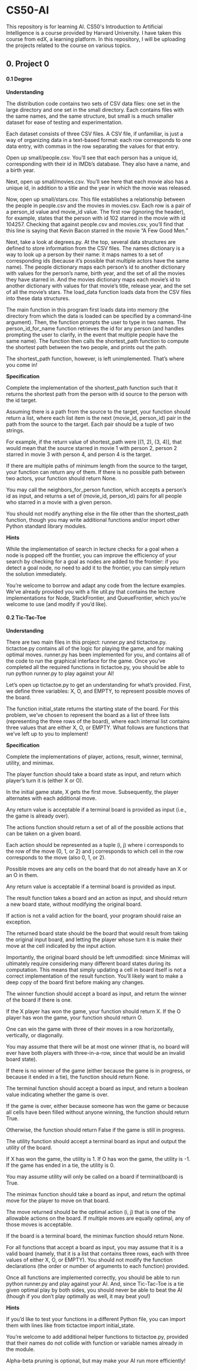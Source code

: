 # CS50-AI

This repository is for learning AI. CS50's Introduction to Artificial Intelligence is a course provided by Harvard University.
I have taken this course from edX, a learning platform.
In this repository, I will be uploading the projects related to the course on various topics.

## 0. Project 0


#### 0.1 Degree

**Understanding**

The distribution code contains two sets of CSV data files: one set in the large directory and one set in the small directory. Each contains files with the same names, and the same structure, but small is a much smaller dataset for ease of testing and experimentation.

Each dataset consists of three CSV files. A CSV file, if unfamiliar, is just a way of organizing data in a text-based format: each row corresponds to one data entry, with commas in the row separating the values for that entry.

Open up small/people.csv. You’ll see that each person has a unique id, corresponding with their id in IMDb’s database. They also have a name, and a birth year.

Next, open up small/movies.csv. You’ll see here that each movie also has a unique id, in addition to a title and the year in which the movie was released.

Now, open up small/stars.csv. This file establishes a relationship between the people in people.csv and the movies in movies.csv. Each row is a pair of a person_id value and movie_id value. The first row (ignoring the header), for example, states that the person with id 102 starred in the movie with id 104257. Checking that against people.csv and movies.csv, you’ll find that this line is saying that Kevin Bacon starred in the movie “A Few Good Men.”

Next, take a look at degrees.py. At the top, several data structures are defined to store information from the CSV files. The names dictionary is a way to look up a person by their name: it maps names to a set of corresponding ids (because it’s possible that multiple actors have the same name). The people dictionary maps each person’s id to another dictionary with values for the person’s name, birth year, and the set of all the movies they have starred in. And the movies dictionary maps each movie’s id to another dictionary with values for that movie’s title, release year, and the set of all the movie’s stars. The load_data function loads data from the CSV files into these data structures.

The main function in this program first loads data into memory (the directory from which the data is loaded can be specified by a command-line argument). Then, the function prompts the user to type in two names. The person_id_for_name function retrieves the id for any person (and handles prompting the user to clarify, in the event that multiple people have the same name). The function then calls the shortest_path function to compute the shortest path between the two people, and prints out the path.

The shortest_path function, however, is left unimplemented. That’s where you come in!

**Specification**

Complete the implementation of the shortest_path function such that it returns the shortest path from the person with id source to the person with the id target.

Assuming there is a path from the source to the target, your function should return a list, where each list item is the next (movie_id, person_id) pair in the path from the source to the target. Each pair should be a tuple of two strings.

For example, if the return value of shortest_path were [(1, 2), (3, 4)], that would mean that the source starred in movie 1 with person 2, person 2 starred in movie 3 with person 4, and person 4 is the target.

If there are multiple paths of minimum length from the source to the target, your function can return any of them.
If there is no possible path between two actors, your function should return None.

You may call the neighbors_for_person function, which accepts a person’s id as input, and returns a set of (movie_id, person_id) pairs for all people who starred in a movie with a given person.

You should not modify anything else in the file other than the shortest_path function, though you may write additional functions and/or import other Python standard library modules.

**Hints**

While the implementation of search in lecture checks for a goal when a node is popped off the frontier, you can improve the efficiency of your search by checking for a goal as nodes are added to the frontier: if you detect a goal node, no need to add it to the frontier, you can simply return the solution immediately.

You’re welcome to borrow and adapt any code from the lecture examples. We’ve already provided you with a file util.py that contains the lecture implementations for Node, StackFrontier, and QueueFrontier, which you’re welcome to use (and modify if you’d like).



#### 0.2 Tic-Tac-Toe

**Understanding**

There are two main files in this project: runner.py and tictactoe.py. tictactoe.py contains all of the logic for playing the game, and for making optimal moves. runner.py has been implemented for you, and contains all of the code to run the graphical interface for the game. Once you’ve completed all the required functions in tictactoe.py, you should be able to run python runner.py to play against your AI!

Let’s open up tictactoe.py to get an understanding for what’s provided. First, we define three variables: X, O, and EMPTY, to represent possible moves of the board.

The function initial_state returns the starting state of the board. For this problem, we’ve chosen to represent the board as a list of three lists (representing the three rows of the board), where each internal list contains three values that are either X, O, or EMPTY. What follows are functions that we’ve left up to you to implement!

**Specification**

Complete the implementations of player, actions, result, winner, terminal, utility, and minimax.

The player function should take a board state as input, and return which player’s turn it is (either X or O).

In the initial game state, X gets the first move. Subsequently, the player alternates with each additional move.

Any return value is acceptable if a terminal board is provided as input (i.e., the game is already over).

The actions function should return a set of all of the possible actions that can be taken on a given board.

Each action should be represented as a tuple (i, j) where i corresponds to the row of the move (0, 1, or 2) and j corresponds to which cell in the row corresponds to the move (also 0, 1, or 2).

Possible moves are any cells on the board that do not already have an X or an O in them.

Any return value is acceptable if a terminal board is provided as input.

The result function takes a board and an action as input, and should return a new board state, without modifying the original board.

If action is not a valid action for the board, your program should raise an exception.

The returned board state should be the board that would result from taking the original input board, and letting the player whose turn it is make their move at the cell indicated by the input action.

Importantly, the original board should be left unmodified: since Minimax will ultimately require considering many different board states during its computation. This means that simply updating a cell in board itself is not a correct implementation of the result function. You’ll likely want to make a deep copy of the board first before making any changes.

The winner function should accept a board as input, and return the winner of the board if there is one.

If the X player has won the game, your function should return X. If the O player has won the game, your function should return O.

One can win the game with three of their moves in a row horizontally, vertically, or diagonally.

You may assume that there will be at most one winner (that is, no board will ever have both players with three-in-a-row, since that would be an invalid board state).

If there is no winner of the game (either because the game is in progress, or because it ended in a tie), the function should return None.

The terminal function should accept a board as input, and return a boolean value indicating whether the game is over.

If the game is over, either because someone has won the game or because all cells have been filled without anyone winning, the function should return True.

Otherwise, the function should return False if the game is still in progress.

The utility function should accept a terminal board as input and output the utility of the board.

If X has won the game, the utility is 1. If O has won the game, the utility is -1. If the game has ended in a tie, the utility is 0.

You may assume utility will only be called on a board if terminal(board) is True.

The minimax function should take a board as input, and return the optimal move for the player to move on that board.

The move returned should be the optimal action (i, j) that is one of the allowable actions on the board. If multiple moves are equally optimal, any of those moves is acceptable.

If the board is a terminal board, the minimax function should return None.

For all functions that accept a board as input, you may assume that it is a valid board (namely, that it is a list that contains three rows, each with three values of either X, O, or EMPTY). You should not modify the function declarations (the order or number of arguments to each function) provided.

Once all functions are implemented correctly, you should be able to run python runner.py and play against your AI. And, since Tic-Tac-Toe is a tie given optimal play by both sides, you should never be able to beat the AI (though if you don’t play optimally as well, it may beat you!)

**Hints**

If you’d like to test your functions in a different Python file, you can import them with lines like from tictactoe import initial_state.

You’re welcome to add additional helper functions to tictactoe.py, provided that their names do not collide with function or variable names already in the module.

Alpha-beta pruning is optional, but may make your AI run more efficiently!


